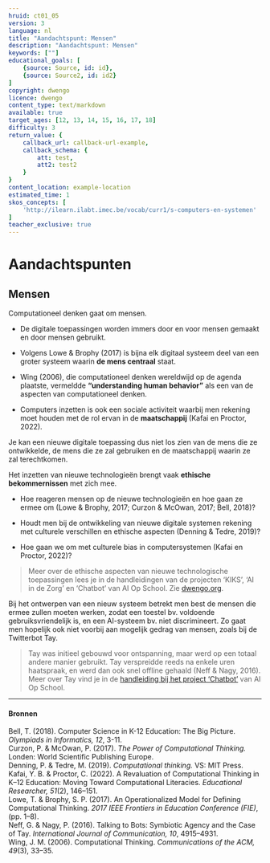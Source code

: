 ```yaml
---
hruid: ct01_05
version: 3
language: nl
title: "Aandachtspunt: Mensen"
description: "Aandachtspunt: Mensen"
keywords: [""]
educational_goals: [
    {source: Source, id: id}, 
    {source: Source2, id: id2}
]
copyright: dwengo
licence: dwengo
content_type: text/markdown
available: true
target_ages: [12, 13, 14, 15, 16, 17, 18]
difficulty: 3
return_value: {
    callback_url: callback-url-example,
    callback_schema: {
        att: test,
        att2: test2
    }
}
content_location: example-location
estimated_time: 1
skos_concepts: [
    'http://ilearn.ilabt.imec.be/vocab/curr1/s-computers-en-systemen'
]
teacher_exclusive: true
---
```

# Aandachtspunten

## Mensen
Computationeel denken gaat om mensen. 

- De digitale toepassingen worden immers door en voor mensen gemaakt en door mensen gebruikt.

- Volgens Lowe & Brophy (2017) is bijna elk digitaal systeem deel van een groter systeem waarin **de mens centraal** staat. 

- Wing (2006), die computationeel denken wereldwijd op de agenda plaatste, vermeldde **“understanding human behavior”** als een van de aspecten van computationeel denken. 

- Computers inzetten is ook een sociale activiteit waarbij men rekening moet houden met de rol ervan in de **maatschappij** (Kafai en Proctor, 2022).

Je kan een nieuwe digitale toepassing dus niet los zien van de mens die ze ontwikkelde, de mens die ze zal gebruiken en de maatschappij waarin ze zal terechtkomen.

Het inzetten van nieuwe technologieën brengt vaak **ethische bekommernissen** met zich mee.

-  Hoe reageren mensen op de nieuwe technologieën en hoe gaan ze ermee om (Lowe & Brophy, 2017; Curzon & McOwan, 2017; Bell, 2018)?

-  Houdt men bij de ontwikkeling van nieuwe digitale systemen rekening met culturele verschillen en ethische aspecten (Denning & Tedre, 2019)?

-  Hoe gaan we om met culturele bias in computersystemen (Kafai en Proctor, 2022)?

> Meer over de ethische aspecten van nieuwe technologische toepassingen lees je in de handleidingen van de projecten ‘KIKS’, ‘AI in de Zorg’ en ‘Chatbot’ van AI Op School. Zie [dwengo.org](https://dwengo.org "website").

Bij het ontwerpen van een nieuw systeem betrekt men best de mensen die ermee zullen moeten werken, zodat een toestel bv. voldoende gebruiksvriendelijk is, en een AI-systeem bv. niet discrimineert. Zo gaat men hopelijk ook niet voorbij aan mogelijk gedrag van mensen, zoals bij de Twitterbot Tay. 

> Tay was initieel gebouwd voor ontspanning, maar werd op een totaal andere manier gebruikt. Tay verspreidde reeds na enkele uren haatspraak, en werd dan ook snel offline gehaald (Neff & Nagy, 2016).<br> Meer over Tay vind je in de [handleiding bij het project ‘Chatbot’](https://www.dwengo.org/chatbot "chatbot") van AI Op School.

---

#### Bronnen 
Bell, T. (2018). Computer Science in K-12 Education: The Big Picture. *Olympiads in Informatics, 12*, 3-11.<br>
Curzon, P. & McOwan, P. (2017). *The Power of Computational Thinking.* Londen: World Scientific Publishing Europe.<br>
Denning, P. & Tedre, M. (2019). *Computational thinking.* VS: MIT Press.<br>
Kafai, Y. B. & Proctor, C. (2022). A Revaluation of Computational Thinking in K–12 Education: Moving Toward Computational Literacies. *Educational Researcher, 51*(2),
146–151.<br>
Lowe, T. & Brophy, S. P. (2017). An Operationalized Model for Defining Computational Thinking. *2017 IEEE Frontiers in Education Conference (FIE)*, (pp. 1–8).<br>
Neff, G. & Nagy, P. (2016). Talking to Bots: Symbiotic Agency and the Case of Tay. *International Journal of Communication, 10*, 4915–4931.<br>
Wing, J. M. (2006). Computational Thinking. *Communications of the ACM, 49*(3), 33–35.
